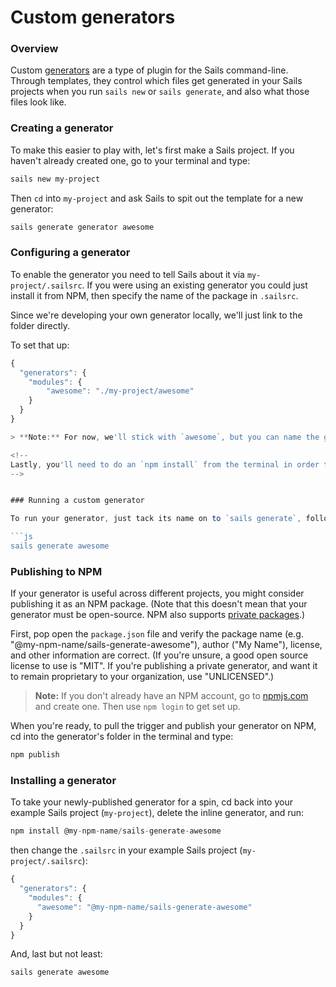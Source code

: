 # Custom generators

<!-- TODO: update this tutorial to reflect how generator names are spat out.  Also update it to explain that you can just delete the package.json file in the newly generated generator if you're not planning on publishing it to npm -->

### Overview

Custom [generators](https://sailsjs.com/documentation/concepts/extending-sails/generators) are a type of plugin for the Sails command-line.  Through templates, they control which files get generated in your Sails projects when you run `sails new` or `sails generate`, and also what those files look like.

### Creating a generator

To make this easier to play with, let's first make a Sails project.  If you haven't already created one, go to your terminal and type:

```sh
sails new my-project
```

Then `cd` into `my-project` and ask Sails to spit out the template for a new generator:

```sh
sails generate generator awesome
```

<!--You'll know the generator was created if you see the message: `info: Created a new generator!`.-->

### Configuring a generator

To enable the generator you need to tell Sails about it via `my-project/.sailsrc`.  If you were using an existing generator you could just install it from NPM, then specify the name of the package in `.sailsrc`.

Since we're developing your own generator locally, we'll just link to the folder directly.

<!--To set that up, go back to the terminal and `cd` into the generator folder and type:

```sh
pwd
```

The `pwd` command will return a fully resolved path to the generator (e.g. `/Users/irl/sails_projects/my-project/awesome`).

Copy the path and then open `my-project/.sailsrc`.  Within the `modules` property add an `awesome` key and paste the path to the `awesome` generator as the value.

-->

To set that up:

```javascript
{
  "generators": {
    "modules": {
    	"awesome": "./my-project/awesome"
    }
  }
}

> **Note:** For now, we'll stick with `awesome`, but you can name the generator anything you want.  Whatever name you give your generator in the `.sailsrc` file will be the name you'll use to run it from the terminal (e.g. `sails generate awesome`).

<!--
Lastly, you'll need to do an `npm install` from the terminal in order to install the necessary modules that were added to the generator's `package.json` file.
-->


### Running a custom generator

To run your generator, just tack its name on to `sails generate`, followed by any desired arguments or command-line options.  For example:

```js
sails generate awesome
```

<!-- Back at the terminal type: `sails generate awesome example`. Let's take a look at what was generated.

If you open up your project in a text editor, you'll notice that a folder called `hey_look_a_folder` was created and a file named `example` was also created:


```javascript
/**
 * This is just an example file created at Wed Jun 04 2014 17:35:59 GMT-0500 (CDT).
 *
 * You can use lodash templates, see?
 */

module.exports = function () {
  // ...
};
```

The folder and file illustrate the power of the generator not only to create elements but to use command-line options to influence their content. For example, the file name, `example`, used an element from the command line argument `sails generate awesome example`.

### Basic generator configuration
-->


<!--

All of the configuration for the `awesome` generator is contained in `my-project/awesome/`.  The main parts are the `before()` function and the `targets` dictionary.

Let's take a closer look at `before`:

```javascript
...
before: function (scope, cb) {
  // scope.args are the raw command line arguments.
  if (!scope.args[0]) {
    return cb( new Error('Please provide a name for this awesome.') );
  }

  // scope.rootPath is the base path for this generator
  if (!scope.rootPath) {
    return cb( INVALID_SCOPE_VARIABLE('rootPath') );
  }

  // Attach defaults
  _.defaults(scope, {
    createdAt: new Date()
  });

  // Decide the output filename for use in targets below:
  scope.filename = scope.args[0];

  // Add other stuff to the scope for use in our templates:
  scope.whatIsThis = 'an example file created at '+scope.createdAt;

  // When finished, we trigger a callback with no error
  // to begin generating files/folders as specified by
  // the `targets` below.
  cb();
},
```

Each generator has access to the `scope` dictionary, which is useful when you want to obtain the arguments that were entered when the generator was executed.


Next, the arguments used when executing the awesome generator (e.g. `sails generate awesome <theargument>`) are available in an array from `scope.args`.  In our default `awesome` generator a `filename` property was added to the scope and assigned the value of the first element of the `scope.args` array (e.g. example):

```javascript
scope.filename = scope.args[0];
```

Now, let's take a look at `targets`:

```javascript
...
targets: {

    // Usage:
    // './path/to/destination.foo': { someBuiltInUtility: opts }

    // Creates a dynamically-named file relative to `scope.rootPath`
    // (defined by the `filename` scope variable).
    //
    // The `template` builtin reads the specified template, making the
    // entire scope available to it (uses underscore/JST/ejs syntax).
    // Then the file is copied into the specified destination (on the left).
    './:filename': { template: 'example.template.js' },

    // Creates a folder at a static path
    './hey_look_a_folder': { folder: {} }

  },
...
```

> These `targets` might look familiar- structurally, they're a lot like routes!

Not surprisingly the _template_ helper creates files based upon a template.  Remember, that the scope dictionary is accessible to the templates.

```javascript
...
'./:filename': { template: 'example.template.js' },
...
```

The left-hand side specifies the path and filename where as the right dictates which template the generator will use to create the file.  Notice you're using the `filename` from the `scope.filename` assignment that was based upon the the first element of `scope.args` in the `before()` function.  The templates can be found in `my-project/awesome/templates`.  In the awesome generator you're using `example.template.js`:

```javascript
/**
 * This is just <%= whatIsThis %>.
 *
 * You can use underscore templates, see?
 */

module.exports = function () {
  // ...
};
```

>**Note:** the scope property `whatIsThis` which as you may recall uses the createdAt: property created in the `before` function.

##### The _folder_ helper

The _folder_ helper generates folders.

```javascript
...
'./hey_look_a_folder': { folder: {} }
...
```
The left-hand side specifies the path and name of the folder.  The right-hand side specifies any optional parameters. For example, by default, if a folder already exists at that location an error will be displayed:
`Something else already exists at ::<path of folder>`.  If you want the generator to overwrite an existing folder you have two options.  You can alter the _folder_ helper to overwrite the existing folder by specifying `force: true` in the options parameters:

```javascript
...
'./hey_look_a_folder': { folder: { force: true} }
...
```


You can also use the `--force` parameter from the command-line when executing the generator which will configure all helpers to overwrite:

```sh
sails generate awesome test --force
```

### Using a generator within a generator
To leverage the work of other programmers, _generators_ were designed to be used by other _generators_.  This is where the scope dictionary being passed down to all _generators_ becomes really powerful.

For example, Sails core has a generator called `sails-generate-model`.  Since it's built into Sails core, there's no installation necessary.  To add it to our awesome generator example is simple.  Within the `my-project/awesome/Generator.js` include it by inserting `./': ['model'],`

```javascript
...
targets: {

    // './:filename': { template: 'example.template.js' },

    './': ['model'],

    // './hey_look_a_folder': { folder: {} }

  },
...
```
>**Note:** By using `./` as the path, any models will be placed in the `/api/models` folder from whatever folder the generator was executed.

That's it!  Now let's create a model from within the awesome generator.  From the terminal type:

```sh
sails generate awesome user name:string email:email
```

If you take a look in `my-project/api/models` you'll see a new file named `User.js` has been created that contains the model attributes specified earlier.

```javascript
/**
* User
*
* @description :: TODO: You might write a short summary of how this model works and what it represents here.
* @docs        :: http://sailsjs.com/#!documentation/models
*/

module.exports = {

  attributes: {

    name : { type: 'string' },

    email : { type: 'email' }
  }
};
```

-->

### Publishing to NPM

If your generator is useful across different projects, you might consider publishing it as an NPM package.  (Note that this doesn't mean that your generator must be open-source.  NPM also supports [private packages](https://docs.npmjs.com/private-modules/intro).)

First, pop open the `package.json` file and verify the package name (e.g. "@my-npm-name/sails-generate-awesome"), author ("My Name"), license, and other information are correct.  (If you're unsure, a good open source license to use is "MIT".  If you're publishing a private generator, and want it to remain proprietary to your organization, use "UNLICENSED".)

> **Note:**  If you don't already have an NPM account, go to [npmjs.com](https://www.npmjs.com/) and create one.  Then use `npm login` to get set up.

When you're ready, to pull the trigger and publish your generator on NPM, cd into the generator's folder in the terminal and type:

```sh
npm publish
```


### Installing a generator

To take your newly-published generator for a spin, cd back into your example Sails project (`my-project`), delete the inline generator, and run:

```js
npm install @my-npm-name/sails-generate-awesome
```

then change the `.sailsrc` in your example Sails project (`my-project/.sailsrc`):

```javascript
{
  "generators": {
    "modules": {
      "awesome": "@my-npm-name/sails-generate-awesome"
    }
  }
}
```

And, last but not least:

```sh
sails generate awesome
```


<docmeta name="displayName" value="Custom generators">
